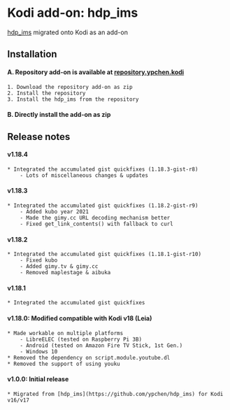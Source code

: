 # Kodi add-on: hdp_ims

[hdp_ims](https://github.com/ypchen/hdp_ims) migrated onto Kodi as an add-on


## Installation

#### A. Repository add-on is available at [repository.ypchen.kodi](https://github.com/ypchen/repository.ypchen.kodi)
    1. Download the repository add-on as zip
    2. Install the repository
    3. Install the hdp_ims from the repository

#### B. Directly install the add-on as zip


## Release notes

#### v1.18.4
    * Integrated the accumulated gist quickfixes (1.18.3-gist-r8)
        - Lots of miscellaneous changes & updates

#### v1.18.3
    * Integrated the accumulated gist quickfixes (1.18.2-gist-r9)
        - Added kubo year 2021
        - Made the gimy.cc URL decoding mechanism better
        - Fixed get_link_contents() with fallback to curl

#### v1.18.2
    * Integrated the accumulated gist quickfixes (1.18.1-gist-r10)
        - Fixed kubo
        - Added gimy.tv & gimy.cc
        - Removed maplestage & aibuka

#### v1.18.1
    * Integrated the accumulated gist quickfixes

#### v1.18.0: Modified compatible with Kodi v18 (Leia)
    * Made workable on multiple platforms
        - LibreELEC (tested on Raspberry Pi 3B)
        - Android (tested on Amazon Fire TV Stick, 1st Gen.)
        - Windows 10
    * Removed the dependency on script.module.youtube.dl
    * Removed the support of using youku

#### v1.0.0: Initial release
    * Migrated from [hdp_ims](https://github.com/ypchen/hdp_ims) for Kodi v16/v17
